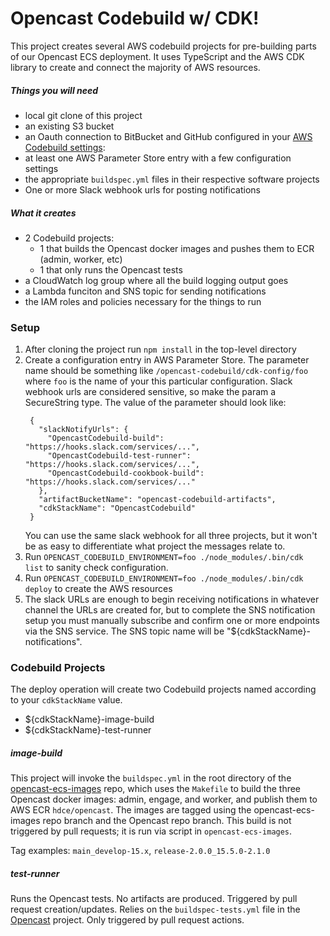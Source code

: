 # Opencast Codebuild w/ CDK!

This project creates several AWS codebuild projects for pre-building parts of our Opencast ECS deployment. It uses TypeScript and the AWS CDK library to create and connect the majority of AWS resources.

##### Things you will need

* local git clone of this project
* an existing S3 bucket
* an Oauth connection to BitBucket and GitHub configured in your [AWS Codebuild settings](https://us-east-1.console.aws.amazon.com/codesuite/settings/connections):
* at least one AWS Parameter Store entry with a few configuration settings
* the appropriate `buildspec.yml` files in their respective software projects
* One or more Slack webhook urls for posting notifications

##### What it creates

* 2 Codebuild projects:
    * 1 that builds the Opencast docker images and pushes them to ECR (admin, worker, etc)
    * 1 that only runs the Opencast tests
* a CloudWatch log group where all the build logging output goes
* a Lambda funciton and SNS topic for sending notifications
* the IAM roles and policies necessary for the things to run

### Setup

1. After cloning the project run `npm install` in the top-level directory
1. Create a configuration entry in AWS Parameter Store. The parameter name should be
   something like `/opencast-codebuild/cdk-config/foo` where `foo` is the name of
   your this particular configuration. Slack webhook urls are considered sensitive,
   so make the param a SecureString type. The value of the parameter should look like:
   ```
    {
      "slackNotifyUrls": {
        "OpencastCodebuild-build": "https://hooks.slack.com/services/...",
        "OpencastCodebuild-test-runner": "https://hooks.slack.com/services/...",
        "OpencastCodebuild-cookbook-build": "https://hooks.slack.com/services/..."
      },
      "artifactBucketName": "opencast-codebuild-artifacts",
      "cdkStackName": "OpencastCodebuild"
    }
   ```
   You can use the same slack webhook for all three projects, but it won't be as easy
   to differentiate what project the messages relate to.
1. Run `OPENCAST_CODEBUILD_ENVIRONMENT=foo ./node_modules/.bin/cdk list` to sanity check
   configuration.
1. Run `OPENCAST_CODEBUILD_ENVIRONMENT=foo ./node_modules/.bin/cdk deploy` to create the
   AWS resources
1. The slack URLs are enough to begin receiving notifications in whatever channel the URLs
   are created for, but to complete the SNS notification setup you must manually subscribe
   and confirm one or more endpoints via the SNS service. The SNS topic name will be
   "${cdkStackName}-notifications".

### Codebuild Projects

The deploy operation will create two Codebuild projects named according to your
`cdkStackName` value.

- ${cdkStackName}-image-build
- ${cdkStackName}-test-runner

##### image-build

This project will invoke the `buildspec.yml` in the root directory of the 
[opencast-ecs-images](https://github.com/harvard-dce/opencast-ecs-images) repo,
which uses the `Makefile` to build the three Opencast docker images: admin, engage, and worker,
and publish them to AWS ECR `hdce/opencast`.
The images are tagged using the opencast-ecs-images repo branch and
the Opencast repo branch.
This build is not triggered by pull requests; it is run via script in `opencast-ecs-images`.

Tag examples: `main_develop-15.x`, `release-2.0.0_15.5.0-2.1.0`

##### test-runner

Runs the Opencast tests. No artifacts are produced. Triggered by pull request creation/updates. Relies
on the `buildspec-tests.yml` file in the [Opencast](https://bitbucket.org/hudcede/matterhorn-dce-fork) project. Only triggered by pull request actions.
